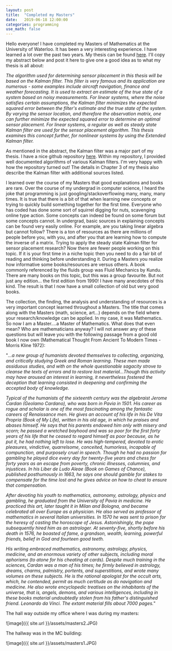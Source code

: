 ```yaml
---
layout: post
title:  "Completed my Masters"
date:   2019-06-18 12:00:00
categories: programming
use_math: false
---
```


Hello everyone! I have completed my Masters of Mathematics at the University of Waterloo. It has been a very interesting experience. I have learned a lot over the past two years. My thesis can be found [here](https://uwspace.uwaterloo.ca/handle/10012/14740). I'll copy my abstract below and post it here to give one a good idea as to what my thesis is all about: 

_The algorithm used for determining sensor placement in this thesis will be based on the Kalman filter. This filter is very famous and its application are numerous - some examples include aircraft navigation, finance and weather forecasting. It is used to extract an estimate of the true state of a system based on noisy measurements. For linear systems, where the noise satisfies certain assumptions, the Kalman filter minimizes the expected squared error between the filter's estimate and the true state of the system. By varying the sensor location, and therefore the observation matrix, one can further minimize the expected squared error to determine an optimal sensor placement. For linear systems, a regular as well as steady state Kalman filter are used for the sensor placement algorithm. This thesis examines this concept further, for nonlinear systems by using the Extended Kalman filter._


As mentioned in the abstract, the Kalman filter was a major part of my thesis. I have a nice github repository [here](https://github.com/mannyray/KalmanFilter). Within my repository, I provided well documented algorithms of various Kalman filters. I'm very happy with how the repository turned out! The details in Chapter 3 of my thesis also describe the Kalman filter with additional sources listed.

I learned over the course of my Masters that good explanations and books are rare. Over the course of my undergrad in computer science, I heard the joke that programming is just googling/stackoverflowing many, many, many times. It is true that there is a bit of that when learning new concepts or trying to quickly build something together for the first time. Everyone who has coded has done some sort of squirrel digging for nuts, scavenging online type action. Some concepts can indeed be found on some forum but some concepts cannot. In undergrad, basic sources in explaining concepts can be found very easily online. For example, are you taking linear algebra but cannot follow? There is a ton of resources as there are millions of people before you, with you, and after you that are learning how to compute the inverse of a matrix. Trying to apply the steady state Kalman filter for sensor placement research? Now there are fewer people working on this topic. If it is your first time in a niche topic then you need to do a fair bit of reading and thinking before understanding it. During a Masters you realize how informative some books/resources are versus others. A book commonly referenced by the fluids group was Fluid Mechanics by Kundu. There are many books on this topic, but this was a group favourite. But not just any edition... the first edition from 1990! I have many anecdotes of this kind. The result is that I now have a small collection of old but very good books.

The collection, the finding, the analysis and understanding of resources is a very important concept learned throughout a Masters. The title that comes along with the Masters (math, science, art...) depends on the field where your research/knowledge can be applied. In my case, it was Mathematics. So now I am a Master....a Master of Mathematics. What does that even mean? Who are mathematicians anyway? I will not answer any of these questions but will leave you with the following passage from a good old book I now own (Mathematical Thought From Ancient To Modern Times - Morris Kline 1972):



"_...a new group of humanists devoted themselves to collecting, organizing, and critically studying Greek and Roman learning. These men made assiduous studies, and with on the whole questionable sagacity strove to cleanse the texts of errors and to restore lost material...Though this activity may have aroused an interest in learning, it nevertheless fostered the deception that learning consisted in deepening and confirming the accepted body of knowledge._  

_Typical of the humanists of the sixteenth century was the algebraist Jerome Cardan (Geolamo Cardano), who was born in Pavia in 1501. His career as rogue and scholar is one of the most fascinating among the fantastic careers of Renaissance men. He gives an account of his life in his De Vita Propria (Book of My Life), written in his old age, in which he praises and abases himself. He says that his parents endowed him only with misery and scorn; he passed a wretched boyhood and was so poor for the first forty years of his life that he ceased to regard himself as poor because, as he put it, he had nothing left to lose. He was high-tempered, devoted to erotic pleasures, vindictive, quarrelsome, conceited, humorless, incapable of compunction, and purposely cruel in speech. Though he had no passion for gambling he played dice every day for twenty-five years and chess for forty years as an escape from poverty, chronic illnesses, calumnies, and injustices. In his Liber de Ludo Aleae (Book on Games of Chance), published posthumously in 1663, he says one should gamble for stakes to compensate for the time lost and he gives advice on how to cheat to ensure that compensation._  

_After devoting his youth to mathematics, astronomy, astrology, physics and gambling, he graduated from the University of Pavia in medicine. He practiced this art, later taught it in Milan and Bologna, and became celebrated all over Europe as a physician. He also served as professor of mathematics in several Italian universities. In 1570 he was sent to prison for the heresy of casting the horoscope of Jesus. Astonishingly, the pope subsequently hired him as an astrologer. At seventy-five, shortly before his death in 1576, he boasted of fame, a grandson, wealth, learning, powerful friends, belief in God and fourteen good teeth._  

_His writing embraced mathematics, astronomy, astrology, physics, medicine, and an enormous variety of other subjects, including moral aphorisms (to atone for his cheating at cards). Despite much training in the sciences, Cardan was a man of his times; he firmly believed in astrology, dreams, charms, palmistry, portents, and superstitions, and wrote many volumes on these subjects. He is the rational apologist for the occult arts, which, he contended, permit as much certitude as do navigation and medicine. He also wrote encyclopedic treatises on the inhabitants of the universe, that is, angels, demons, and various intelligences, including in these books material undoubtedly stolen from his father's distinguished friend. Leonardo da Vinci. The extant material fills about 7000 pages._"

The hall way outside my office where I was during my masters:

![image]({{ site.url }}/assets/masters2.JPG)

The hallway was in the MC building:

![image]({{ site.url }}/assets/masters1.JPG)



